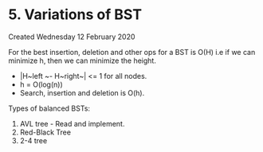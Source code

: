 # 5. Variations of BST
Created Wednesday 12 February 2020

For the best insertion, deletion and other ops for a BST is O(H)
i.e if we can minimize h, then we can minimize the height.

* |H~left ~- H~right~| <= 1 for all nodes.
* h = O(log(n))
* Search, insertion and deletion is O(h).


Types of balanced BSTs:

1. AVL tree - Read and implement.
2. Red-Black Tree
3. 2-4 tree


